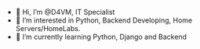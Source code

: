 - 👋 Hi, I’m @D4VM, IT Specialist
- 👀 I’m interested in Python, Backend Developing, Home Servers/HomeLabs.
- 🌱 I’m currently learning Python, Django and Backend


<!---
D4VM/D4VM is a ✨ special ✨ repository because its `README.md` (this file) appears on your GitHub profile.
You can click the Preview link to take a look at your changes.
--->
